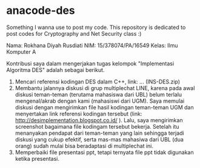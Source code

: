 # anacode-des

Something I wanna use to post my code. This repository is dedicated to post codes for Cryptography and Net Security class :)

Nama: Rokhana Diyah Rusdiati
NIM: 15/378074/PA/16549
Kelas: Ilmu Komputer A

Kontribusi saya dalam mengerjakan tugas kelompok "Implementasi Algoritma DES" adalah sebagai berikut. </br>
1. Mencari referensi kodingan DES dalam C++, link: ... (INS-DES.zip) </br>
2. Membantu jalannya diskusi di grup multiplechat LINE, karena pada awal diskusi teman-teman (terutama mahasiswa dari UBL) belum terlalu mengenal/akrab dengan kami (mahasiswi dari UGM). Saya memulai diskusi dengan mengirimkan file hasil kodingan teman-teman UGM dan menyertakan link referensi kodingan tersebut (link: http://desimplementation.blogspot.co.id/ ). Lalu, saya mengirimkan screenshot bagaimana file kodingam tersebut bekerja. Setelah itu menanyakan pendapat dari teman-teman yang lain sehingga terjadi diskusi yang cukup efektif, serta mas-mas mahasiwa dari UBL (dua orang) sudah mulai bisa beradaptasi di multiplechat ini. </br>
3. Memperbaiki file presentasi ppt, tetapi ternyata file ppt tidak digunakan ketika presentasi. </br>
